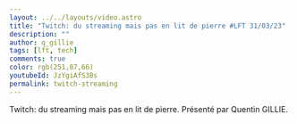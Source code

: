 ```yaml
---
layout: ../../layouts/video.astro
title: "Twitch: du streaming mais pas en lit de pierre #LFT 31/03/23"
description: ""
author: q_gillie
tags: [lft, tech]
comments: true
color: rgb(251,87,66)
youtubeId: JzYgiAfS3Bs
permalink: twitch-streaming
---
```


Twitch: du streaming mais pas en lit de pierre.
Présenté par Quentin GILLIE.
